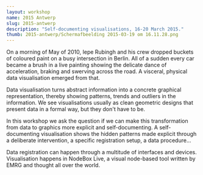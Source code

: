 ```yaml
---
layout: workshop
name: 2015 Antwerp
slug: 2015-antwerp
description: "Self-documenting visualisations, 16-20 March 2015."
thumb: 2015-antwerp/Schermafbeelding 2015-03-19 om 16.11.28.png
---
```

<p>On a morning of May of 2010, Iepe Rubingh and his crew dropped buckets of coloured paint on a busy intersection in Berlin. All of a sudden every car became a brush in a live painting showing the delicate dance of acceleration, braking and swerving across the road. A visceral, physical data visualisation emerged from that.</p>

<p>Data visualisation turns abstract information into a concrete graphical representation, thereby showing patterns, trends and outliers in the information. We see visualisations usually as clean geometric designs that present data in a formal way, but they don't have to be.</p>

<p>In this workshop we ask the question if we can make this transformation from data to graphics more explicit and self-documenting. A self-documenting visualisation shows the hidden patterns made explicit through a deliberate intervention, a specific registration setup, a data procedure...</p>

<p>Data registration can happen through a multitude of interfaces and devices. Visualisation happens in NodeBox Live, a visual node-based tool written by EMRG and thought all over the world.</p>
